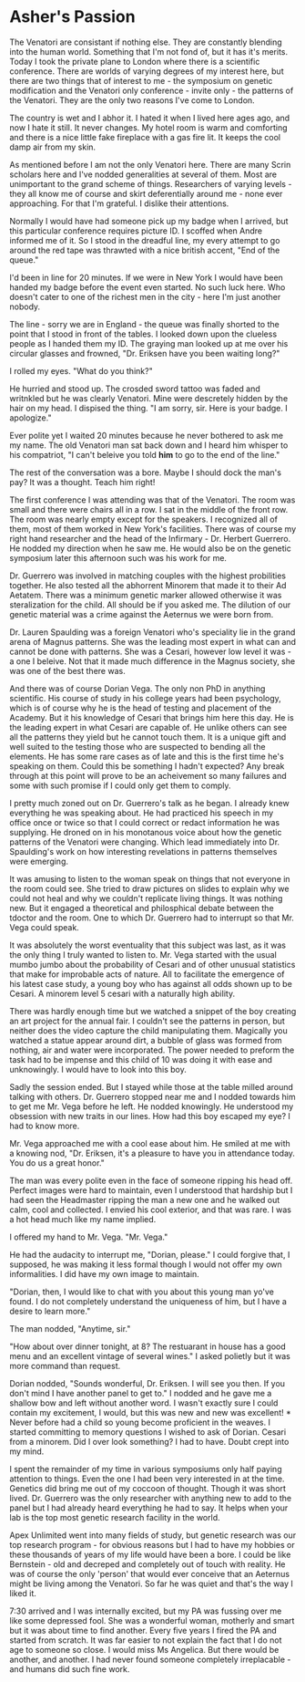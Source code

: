# Asher's Passion

The Venatori are consistant if nothing else.  They are constantly blending into the human world.  Something that I'm not fond of, but it has it's merits.  Today I took the private plane to London where there is a scientific conference.  There are worlds of varying degrees of my interest here, but there are two things that of interest to me - the symposium on genetic modification and the Venatori only conference - invite only - the patterns of the Venatori.  They are the only two reasons I've come to London.

The country is wet and I abhor it.  I hated it when I lived here ages ago, and now I hate it still. It never changes.  My hotel room is warm and comforting and there is a nice little fake fireplace with a gas fire lit.  It keeps the cool damp air from my skin.

As mentioned before I am not the only Venatori here.  There are many Scrin scholars here and I've nodded generalities at several of them.  Most are unimportant to the grand scheme of things.  Researchers of varying levels - they all know me of course and skirt deferentially around me - none ever approaching.  For that I'm grateful.  I dislike their attentions.

Normally I would have had someone pick up my badge when I arrived, but this particular conference requires picture ID.  I scoffed when Andre informed me of it.  So I stood in the dreadful line, my every attempt to go around the red tape was thrawted with a nice british accent, "End of the queue."

I'd been in line for 20 minutes.  If we were in New York I would have been handed my badge before the event even started.  No such luck here.  Who doesn't cater to one of the richest men in the city - here I'm just another nobody.

The line - sorry we are in England - the queue was finally shorted to the point that I stood in front of the tables.  I looked down upon the clueless people as I handed them my ID.  The graying man looked up at me over his circular glasses and frowned,  "Dr. Eriksen have you been waiting long?"

I rolled my eyes.  "What do you think?"

He hurried and stood up.  The crosded sword tattoo was faded and writnkled but he was clearly Venatori.  Mine were descretely hidden by the hair on my head.  I dispised the thing.  "I am sorry, sir. Here is your badge.  I apologize."

Ever polite yet I waited 20 minutes because he never bothered to ask me my name.  The old Venatori man sat back down and I heard him whisper to his compatriot, "I can't beleive you told **him** to go to the end of the line."

The rest of the conversation was a bore.  Maybe I should dock the man's pay?  It was a thought.  Teach him right!

The first conference I was attending was that of the Venatori.  The room was small and there were chairs all in a row.  I sat in the middle of the front row.  The room was nearly empty except for the speakers.  I recognized all of them, most of them worked in New York's facilities.  There was of course my right hand researcher and the head of the Infirmary - Dr. Herbert Guerrero.  He nodded my direction when he saw me.  He would also be on the genetic symposium later this afternoon such was his work for me.  

Dr. Guerrero was involved in matching couples with the highest probilities together.  He also tested all the abhorrent Minorem that made it to their Ad Aetatem.  There was a minimum genetic marker allowed otherwise it was steralization for the child.  All should be if you asked me.  The dilution of our genetic material was a crime against the Aeternus we were born from.

Dr. Lauren Spaulding was a foreign Venatori who's speciality lie in the grand arena of Magnus patterns.  She was the leading most expert in what can and cannot be done with patterns.  She was a Cesari, however low level it was - a one I beleive.  Not that it made much difference in the Magnus society, she was one of the best there was.

And there was of course Dorian Vega.  The only non PhD in anything scientific.  His course of study in his college years had been psychology, which is of course why he is the head of testing and placement of the Academy.  But it his knowledge of Cesari that brings him here this day.  He is the leading expert in what Cesari are capable of.  He unlike others can see all the patterns they yield but he cannot touch them.  It is a unique gift and well suited to the testing those who are suspected to bending all the elements.  He has some rare cases as of late and this is the first time he's speaking on them.  Could this be something I hadn't expected?  Any break through at this point will prove to be an acheivement so many failures and some with such promise if I could only get them to comply.

I pretty much zoned out on Dr. Guerrero's talk as he began.  I already knew everything he was speaking about.  He had practiced his speech in my office once or twice so that I could correct or redact information he was supplying.  He droned on in his monotanous voice about how the genetic patterns of the Venatori were changing.  Which lead immediately into Dr. Spaulding's work on how interesting revelations in patterns themselves were emerging.  

It was amusing to listen to the woman speak on things that not everyone in the room could see.  She tried to draw pictures on slides to explain why we could not heal and why we couldn't replicate living things.  It was nothing new.  But it engaged a theoretical and philosphical debate between the tdoctor and the room.  One to which Dr. Guerrero had to interrupt so that Mr. Vega could speak.

It was absolutely the worst eventuality that this subject was last, as it was the only thing I truly wanted to listen to.  Mr. Vega started with the usual mumbo jumbo about the probability of Cesari and of other unusual statistics that make for improbable acts of nature.  All to facilitate the emergence of his latest case study, a young boy who has against all odds shown up to be Cesari.  A minorem level 5 cesari with a naturally high ability.

There was hardly enough time but we watched a snippet of the boy creating an art project for the annual fair.  I couldn't see the patterns in person, but neither does the video capture the child manipulating them.  Magically you watched a statue appear around dirt, a bubble of glass was formed from nothing, air and water were incorporated.  The power needed to preform the task had to be impense and this child of 10 was doing it with ease and unknowingly.  I would have to look into this boy.

Sadly the session ended.  But I stayed while those at the table milled around talking with others.  Dr. Guerrero stopped near me and I nodded towards him to get me Mr. Vega before he left.  He nodded knowingly.  He understood my obsession with new traits in our lines.  How had this boy escaped my eye?  I had to know more.

Mr. Vega approached me with a cool ease about him.  He smiled at me with a knowing nod, "Dr. Eriksen, it's a pleasure to have you in attendance today.  You do us a great honor."

The man was every polite even in the face of someone ripping his head off.  Perfect images were hard to maintain, even I understood that hardship but I had seen the Headmaster ripping the man a new one and he walked out calm, cool and collected.  I envied his cool exterior, and that was rare.  I was a hot head much like my name implied.  

I offered my hand to Mr. Vega.  "Mr. Vega."

He had the audacity to interrupt me, "Dorian, please."  I could forgive that, I supposed, he was making it less formal though I would not offer my own informalities.  I did have my own image to maintain.

"Dorian, then, I would like to chat with you about this young man yo've found.  I do not completely understand the uniqueness of him, but I have a desire to learn more."

The man nodded, "Anytime, sir."

"How about over dinner tonight, at 8?  The restuarant in house has a good menu and an excellent vintage of several wines."  I asked polietly but it was more command than request.

Dorian nodded, "Sounds wonderful, Dr. Eriksen.  I will see you then.  If you don't mind I have another panel to get to."  I nodded and he gave me a shallow bow and left without another word.  I wasn't exactly sure I could contain my excitement, I would, but this was new and new was excellent! * Never before had a child so young become proficient in the weaves.  I started committing to memory questions I wished to ask of Dorian.  Cesari from a minorem.  Did I over look something?  I had to have.  Doubt crept into my mind.  

I spent the remainder of my time in various symposiums only half paying attention to things.  Even the one I had been very interested in at the time.  Genetics did bring me out of my coccoon of thought.  Though it was short lived.  Dr. Guerrero was the only researcher with anything new to add to the panel but I had already heard everything he had to say.  It helps when your lab is the top most genetic research facility in the world.  

Apex Unlimited went into many fields of study, but genetic research was our top research program - for obvious reasons but I had to have my hobbies or these thousands of years of my life would have been a bore.  I could be like Bernstein - old and decreped and completely out of touch with reality.  He was of course the only 'person' that would ever conceive that an Aeternus might be living among the Venatori.  So far he was quiet and that's the way I liked it.

7:30 arrived and I was internally excited, but my PA was fussing over me like some depressed fool.  She was a wonderful woman, motherly and smart but it was about time to find another.   Every five years I fired the PA and started from scratch.  It was far easier to not explain the fact that I do not age to someone so close.  I would miss Ms Angelica.  But there would be another, and another.  I had never found someone completely irreplacable - and humans did such fine work.







